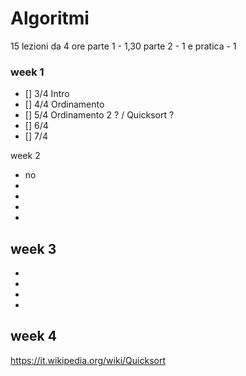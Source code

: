 # Algoritmi

15 lezioni da 4 ore
parte 1 - 1,30
parte 2 - 1
e pratica - 1

### week 1
- [] 3/4 Intro
- [] 4/4 Ordinamento
- [] 5/4 Ordinamento 2 ? / Quicksort ?
- [] 6/4
- [] 7/4

week 2
- no
-
-
-
-
week 3
-
-
-
-
-
week 4
-




https://it.wikipedia.org/wiki/Quicksort